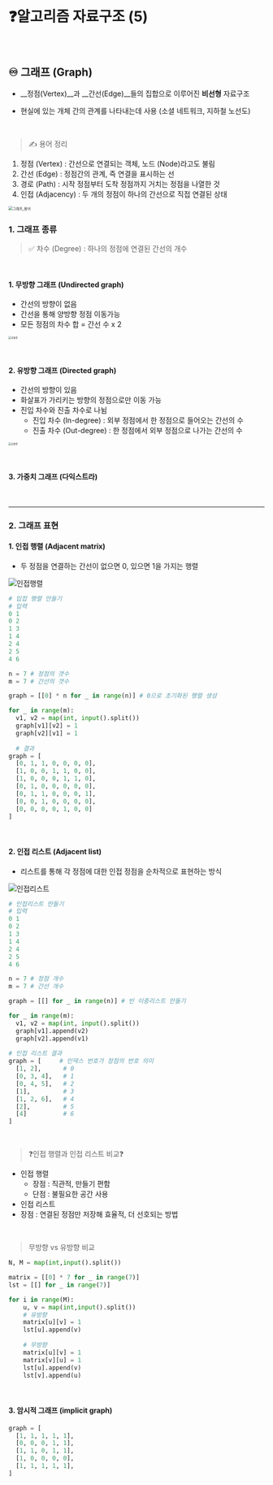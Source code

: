 # ❓알고리즘 자료구조 (5)

​    

## ♾️ 그래프 (Graph)

- __정점(Vertex)__과 __간선(Edge)__들의 집합으로 이루어진 __비선형__ 자료구조 

- 현실에 있는 개체 간의 관계를 나타내는데 사용 (소셜 네트워크, 지하철 노선도)

​    

> ✍️ 용어 정리

1. 정점 (Vertex) : 간선으로 연결되는 객체, 노드 (Node)라고도 불림
2. 간선 (Edge) : 정점간의 관계, 즉 연결을 표시하는 선
3. 경로 (Path) : 시작 정점부터 도착 정점까지 거치는 정점을 나열한 것
4. 인접 (Adjacency) : 두 개의 정점이 하나의 간선으로 직접 연결된 상태

<img src="자료구조(그래프).assets/그래프_용어.jpg" alt="그래프_용어" style="zoom:50%;" />



### 1. 그래프 종류

> ✅ 차수 (Degree) : 하나의 정점에 연결된 간선의 개수

​    

#### 1. 무방향 그래프 (Undirected graph)

- 간선의 방향이 없음
- 간선을 통해 양방향 정점 이동가능
- 모든 정점의 차수 합 = 간선 수 x 2 

<img src="자료구조(그래프).assets/무방향.jpg" alt="무방향" style="zoom: 33%;" />

​    

#### 2. 유방향 그래프 (Directed graph)

- 간선의 방향이 있음
- 화살표가 가리키는 방향의 정점으로만 이동 가능
- 진입 차수와 진출 차수로 나뉨
  - 진입 차수 (In-degree) : 외부 정점에서 한 정점으로 들어오는 간선의 수
  - 진출 차수 (Out-degree) : 한 정점에서 외부 정점으로 나가는 간선의 수

<img src="자료구조(그래프).assets/유방향.jpg" alt="유방향" style="zoom:33%;" />

​    

#### 3. 가중치 그래프 (다익스트라)

​    

---

### 2. 그래프 표현

#### 1. 인접 행렬 (Adjacent matrix)

- 두 정점을 연결하는 간선이 없으면 0, 있으면 1을 가지는 행렬

![인접행렬](자료구조(5).assets/인접행렬.jpg)

```python
# 입접 행렬 만들기
# 입력
0 1
0 2
1 3
1 4
2 4
2 5
4 6

n = 7 # 정점의 갯수
m = 7 # 간선의 갯수

graph = [[0] * n for _ in range(n)] # 0으로 초기화된 행렬 생성

for _ in range(m):
  v1, v2 = map(int, input().split())
  graph[v1][v2] = 1
  graph[v2][v1] = 1
  
  # 결과
graph = [
  [0, 1, 1, 0, 0, 0, 0],
  [1, 0, 0, 1, 1, 0, 0],
  [1, 0, 0, 0, 1, 1, 0],
  [0, 1, 0, 0, 0, 0, 0],
  [0, 1, 1, 0, 0, 0, 1],
  [0, 0, 1, 0, 0, 0, 0],
  [0, 0, 0, 0, 1, 0, 0]
]
```

​    

#### 2. 인접 리스트 (Adjacent list)

- 리스트를 통해 각 정점에 대한 인접 정점을 순차적으로 표현하는 방식

![인접리스트](자료구조(5).assets/인접리스트.jpg)

```python
# 인접리스트 만들기
# 입력
0 1
0 2
1 3 
1 4
2 4
2 5 
4 6

n = 7 # 정점 개수
m = 7 # 간선 개수

graph = [[] for _ in range(n)] # 빈 이중리스트 만들기

for _ in range(m):
  v1, v2 = map(int, input().split())
  graph[v1].append(v2)
  graph[v2].append(v1)
  
# 인접 리스트 결과
graph = [     # 인덱스 번호가 정점의 번호 의미
  [1, 2],      # 0
  [0, 3, 4],   # 1 
  [0, 4, 5],   # 2
  [1],         # 3
  [1, 2, 6],   # 4
  [2],         # 5
  [4]          # 6
]
```

​    

> ❓인접 행렬과 인접 리스트 비교❓

- 인접 행렬 
  - 장점 : 직관적, 만들기 편함
  - 단점 : 불필요한 공간 사용
-  인접 리스트
  - 장점 : 연결된 정점만 저장해 효율적, 더 선호되는 방법

​    

> 무방향 vs 유방향 비교

```python
N, M = map(int,input().split())

matrix = [[0] * 7 for _ in range(7)]
lst = [[] for _ in range(7)] 

for i in range(M):
    u, v = map(int,input().split())
    # 유방향
    matrix[u][v] = 1 
    lst[u].append(v)
    
    # 무방향
    matrix[u][v] = 1
    matrix[v][u] = 1
    lst[u].append(v)
    lst[v].append(u)
```

​    

#### 3. 암시적 그래프 (implicit graph)

```python
graph = [
  [1, 1, 1, 1, 1],
  [0, 0, 0, 1, 1],
  [1, 1, 0, 1, 1],
  [1, 0, 0, 0, 0],
  [1, 1, 1, 1, 1],
]
```

